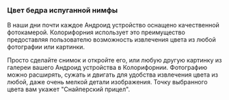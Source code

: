 ### Цвет бедра испуганной нимфы

В наши дни почти каждое Андроид устройство оснащено качественной фотокамерой. Колорифорния использует это преимущество
предоставляя пользователю возможность извлечения цвета из любой фотографии или картинки.

Просто сделайте снимок и откройте его, или любую другую картинку из галереи вашего Андроид устройства в Колорифорнии.
Фотографию можно расширять, сужать и двигать для удобства извлечения цвета из любой, даже очень мелкой детали изображения.
Точку выбранного цвета вам укажет "Снайперский прицел".
